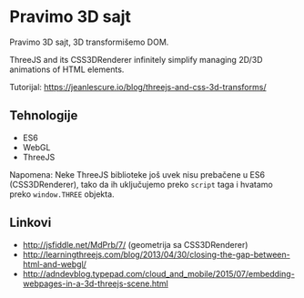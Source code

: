 # Pravimo 3D sajt

Pravimo 3D sajt, 3D transformišemo DOM.

ThreeJS and its CSS3DRenderer infinitely simplify managing 2D/3D animations of HTML elements.

Tutorijal: https://jeanlescure.io/blog/threejs-and-css-3d-transforms/

## Tehnologije
* ES6
* WebGL
* ThreeJS

Napomena: Neke ThreeJS biblioteke još uvek nisu prebačene u ES6 (CSS3DRenderer), tako da ih uključujemo preko `script` taga i hvatamo preko `window.THREE` objekta.

## Linkovi

* http://jsfiddle.net/MdPrb/7/ (geometrija sa CSS3DRenderer)
* http://learningthreejs.com/blog/2013/04/30/closing-the-gap-between-html-and-webgl/
* http://adndevblog.typepad.com/cloud_and_mobile/2015/07/embedding-webpages-in-a-3d-threejs-scene.html

